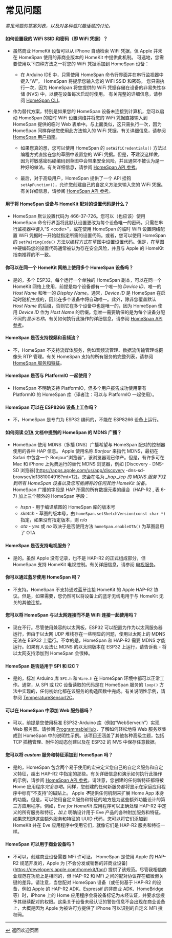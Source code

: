 # 常见问题

*常见问题的答案列表，以及对各种感兴趣话题的讨论。*

#### 如何设置我的 WiFi SSID 和密码（即 WiFi 凭据）？

* 虽然商业 HomeKit 设备可以从 iPhone 自动检索 WiFi 凭据，但 Apple 并未在 HomeSpan 使用的非商业版本的 HomeKit 中提供此机制。 可选地，您需要使用以下四种方法之一将您的 WiFi 凭据添加到 HomeSpan 设备：

   * 在 Arduino IDE 中，只需使用 HomeSpan 命令行界面并在串行监视器中键入“W”。 HomeSpan 将提示您输入您的 WiFi SSID 和密码。 您只需执行一次，因为 HomeSpan 将您提供的 WiFi 凭据存储在设备的非易失性存储 (NVS) 中，以便在设备每次启动时使用。 有关完整的详细信息，请参阅 [HomeSpan CLI](CLI.md)。
  
* 作为替代方案，特别是如果您的 HomeSpan 设备未连接到计算机，您可以启动 HomeSpan 的临时 WiFi 设置网络并将您的 WiFi 凭据直接输入到 HomeSpan 提供的临时 Web 表单中。与上面类似，这只需执行一次，因为 HomeSpan 同样存储您使用此方法输入的 WiFi 凭据。有关详细信息，请参阅 [HomeSpan 用户指南](UserGuide.md#setting-homespans-wifi-credentials-and-setup-code)。

  * 如果您真的想，您可以使用 HomeSpan 的 `setWifiCredentials()` 方法以编程方式直接在您的草图中设置您的 WiFi 凭据。但是，**不**建议这样做，因为将敏感密码硬编码到草图中会带来安全风险，并且通常不被认为是一种好的做法。有关详细信息，请参阅 [HomeSpan API 参考](Reference.md)。

  * 最后，对于高级用户，HomeSpan 提供了一个 API 挂钩 `setApFunction()`，允许您创建自己的自定义方法来输入您的 WiFi 凭据。有关详细信息，请参阅 [HomeSpan API 参考](Reference.md)。

#### 用于将 HomeSpan 设备与 HomeKit 配对的设置代码是什么？

* HomeSpan 默认设置代码为 466-37-726。您可以（也应该）使用 HomeSpan 命令行界面将此默认设置更改为每个设备唯一的密码。只需在串行监视器中键入“S \<code\>”，或在使用 HomeSpan 的临时 WiFi 设置网络配置 WiFi 凭据时一开始就指定所需的设置代码。或者，您可以使用 HomeSpan 的 `setPairingCode()` 方法以编程方式在草图中设置设置代码。但是，在草图中硬编码您的设置代码通常被认为存在安全风险，并且与 Apple 的 HomeKit 指南推荐的不一致。

#### 你可以在同一个 HomeKit 网络上使用多个 HomeSpan 设备吗？

* 是的，多个 ESP32，每个运行一个单独的 HomeSpan 副本，可以在同一个 HomeKit 网络上使用，前提是每个设备都有一个唯一的 *Device ID*、唯一的 *Host Name* 和唯一的 *Display Name*。通常，*Device ID* 是 HomeSpan 在启动时随机生成的，因此在多个设备中将自动唯一。此外，除非您覆盖默认 *Host Name* 的后缀，否则它在多个设备中也是唯一的，因为 HomeSpan 使用 *Device ID* 作为 *Host Name* 的后缀。您唯一需要确保的是为每个设备分配不同的*显示名称*。有关如何执行此操作的详细信息，请参阅 [HomeSpan API 参考](https://github.com/HomeSpan/HomeSpan/blob/master/docs/Reference.md)。

#### HomeSpan 是否支持视频和音频流？

* 不，HomeSpan 不支持流媒体服务，例如音频流管理、数据流传输管理或摄像头 RTP 管理。有关 HomeSpan 支持的所有服务的完整列表，请参阅 [HomeSpan 服务和特征](ServiceList.md)。

#### HomeSpan 是否与 PlatformIO 一起使用？

* HomeSpan 不明确支持 PlatformIO，但多个用户报告成功使用带有 PlatformIO 的 HomeSpan 库（译者注：可以与 PlatformIO 一起使用）。

#### HomeSpan 可以在 ESP8266 设备上工作吗？

* 不，HomeSpan 是专门为 ESP32 编码的，不能在 ESP8266 设备上运行。


#### 如何阅读 [OTA](OTA.md) 文档中提到的 HomeSpan 的 MDNS 广播？

* HomeSpan 使用 MDNS（多播 DNS）广播希望与 HomeSpan 配对的控制器使用的各种 HAP 信息。 Apple 使用名称 *Bonjour* 来指代 MDNS，最初在 Safari 中包含一个 Bonjour“浏览器”，该浏览器现已停产。但是，有许多可在 Mac 和 iPhone 上免费运行的替代 MDNS 浏览器，例如 [Discovery - DNS-SD 浏览器](https://apps.apple.com/us/app/discovery -dns-sd-browser/id1381004916?mt=12)。您会在名为 *_hap._tcp 的 MDNS 服务下找到所有 HomeSpan 设备以及您可能拥有的任何其他 HomeKit 设备。* HomeSpan 广播的字段是 HAP 所需的所有数据元素的组合（HAP-R2 , 表 6-7) 加上三个额外的 HomeSpan 字段：

  * *hspn* - 用于编译草图的 HomeSpan 库的版本号
  * *sketch* - 草图的版本号，由 `homeSpan.setSketchVersion(const char *)` 指定，如果没有指定版本，则 *n/a*
  * *ota* - *yes* 或 *no* 取决于是否使用方法 `homeSpan.enableOTA()` 为草图启用了 OTA

#### HomeSpan 是否支持电视服务？

* 是的。虽然 Apple 没有记录，也不是 HAP-R2 的正式组成部分，但 HomeSpan 支持 HomeKit 电视控制。有关详细信息，请参阅 [电视服务](../docs/TVServices.md)。

#### 你可以通过蓝牙使用 HomeSpan 吗？

* 不支持。HomeSpan 不支持通过蓝牙连接 HomeKit 的 Apple HAP-R2 协议。但是，如果需要，您仍然可以将设备上的蓝牙无线电用于与 HomeKit 无关的其他连接。

#### 您可以将 HomeSpan 与以太网连接而不是 WiFi 连接一起使用吗？

* 现在不行。尽管使用兼容的以太网板，ESP32 可以配置为作为以太网服务器运行，但由于以太网 UDP 堆栈存在一些明显的问题，使用以太网上的 MDNS 无法在 ESP32 上运行。不幸的是，HomeSpan 和 HAP-R2 需要 MDNS 才能运行。如果有人设法让 MDNS 的以太网版本在 ESP32 上运行，请告诉我 - 将以太网支持添加到 HomeSpan 会很棒。

#### HomeSpan 是否适用于 SPI 和 I2C？

* 是的，标准 Arduino 库 `SPI.h` 和 `Wire.h` 在 HomeSpan 环境中都可以正常工作。通常，从 SPI 或 I2C 设备读取的代码是在 HomeSpan 服务的 `loop()` 方法中实现的，任何初始化都在该服务的构造函数中完成。有关说明性示例，请参阅 [TemperatureSensorI2C](https://github.com/HomeSpan/TempSensorI2C)。

#### 可以在 HomeSpan 中添加 Web 服务器吗？

* 可以，前提是您使用标准 ESP32-Arduino 库（例如“WebServer.h”）实现 Web 服务器。请参阅 [ProgrammableHub](https://github.com/HomeSpan/ProgrammableHub)，了解如何轻松地将 Web 服务器集成到 HomeSpan 中的说明性示例。该项目还涵盖了其他各种高级主题，包括 TCP 插槽管理、附件的动态创建以及在 ESP32 的 NVS 中保存任意数据。

#### 您可以将 *custom* 服务和特征添加到 HomeSpan 吗？

* 是的，HomeSpan 包含两个易于使用的宏来定义您自己的自定义服务和自定义特征，超出 HAP-R2 中指定的那些。有关详细信息和演示如何执行此操作的示例，请参阅 [HomeSpan API 参考](https://github.com/HomeSpan/HomeSpan/blob/master/docs/Reference.md)。请注意，您创建的任何新特征都将被 Home 应用程序*完全忽略*。同样，您创建的任何新服务都将显示在家庭应用程序中标有“不支持”的磁贴上。 Apple ***不***提供任何机制来扩展 Home App 本身的功能。但是，可以使用自定义服务和特征的地方是为这些额外功能设计的第三方应用程序。例如，*Eve for HomeKit* 应用程序可以正确处理 HAP-R2 中定义的所有服务和特征，*加上* 明确设计用于 Eve 产品的各种附加服务和特征。如果您知道这些额外服务和特征的 UUID 代码，您可以将它们添加到 HomeKit 并在 Eve 应用程序中使用它们，就像它们是 HAP-R2 服务和特征一样。

#### HomeSpan 可以用于商业设备吗？

* 不可以，创建商业设备需要 MFi 许可证。 HomeSpan 是使用 Apple 的 HAP-R2 规范开发的，Apple 为 [不会分发或销售的非商业设备] (https://developers.apple.com/homekit/faq/) 提供了该规范。尽管我相信商业规范在功能上是相同的，但 HAP-R2 和 MFi 之间的配对协议存在细微但关键的差异。请注意，当您配对 HomeSpan 设备（或任何基于 HAP-R2 的设备，例如 Apple 的 HAP-R2 ADK、Espressif 的非商业 ADK、HomeBridge 等）时，iPhone 上的 Home 应用程序会将设备标记为未经认证，并要求您授予其继续配对的权限。这条关于设备未经认证的警告信息不会出现在商业设备上，大概是因为 Apple 为被许可方提供了 iPhone 可以识别的自定义 MFi 授权码。

---

[↩️](README.md) 返回欢迎页面

